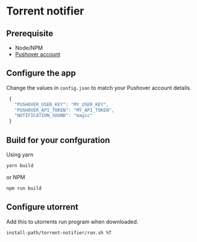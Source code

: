 # Torrent notifier

## Prerequisite 
- Node/NPM
- [Pushover account](https://pushover.net)

## Configure the app
 Change the values in `config.json` to match your Pushover account details.

 ```javascript
  {
    "PUSHOVER_USER_KEY": "MY_USER_KEY",
    "PUSHOVER_API_TOKEN": "MY_API_TOKEN",
    "NOTIFICATION_SOUND": "magic"
  }
 ```

 ## Build for your confguration
 Using yarn
```javascript
yarn build
```
or NPM
```javascript
npm run build
```

## Configure utorrent
Add this to utorrents run program when downloaded.
```
install-path/torrent-notifier/run.sh %T
```
